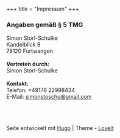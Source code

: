 +++
title = "Impressum"
+++

### Angaben gemäß § 5 TMG

Simon Storl-Schulke  
Kandelblick 9  
78120 Furtwangen  
<br>
**Vertreten durch:**  
Simon Storl-Schulke  
<br>
**Kontakt:**  
Telefon: +49176 22998434  
E-Mail: simonstoschu@gmail.com

<br><br><br>
Seite entwickelt mit <a href="https://gohugo.io/" target="_blank" rel="noopener noreffer" title="Hugo 0.82.1">Hugo</a> | Theme - <a href="https://github.com/dillonzq/LoveIt" target="_blank" rel="noopener noreffer" title="LoveIt 0.2.10"><i class="far fa-kiss-wink-heart fa-fw"></i> LoveIt</a>
